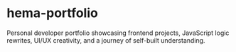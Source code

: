 # hema-portfolio
Personal developer portfolio showcasing frontend projects, JavaScript logic rewrites, UI/UX creativity, and a journey of self-built understanding.
